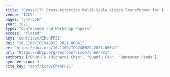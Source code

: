 ```yaml
---
title: "CrossViT: Cross-Attention Multi-Scale Vision Transformer for Image Classification."
venue: "ICCV"
pages: "347-356"
year: 2021
type: "Conference and Workshop Papers"
access: "closed"
key: "conf/iccv/ChenFP21"
doi: "10.1109/ICCV48922.2021.00041"
ee: "https://doi.org/10.1109/ICCV48922.2021.00041"
url: "https://dblp.org/rec/conf/iccv/ChenFP21"
authors: ["Chun-Fu (Richard) Chen", "Quanfu Fan", "Rameswar Panda"]
sync_version: 3
cite_key: "conf/iccv/ChenFP21"
---
```

